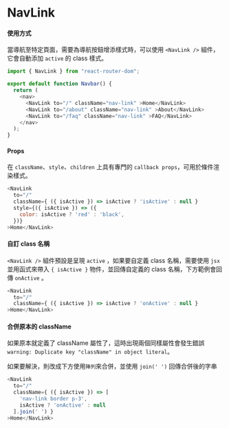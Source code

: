 # NavLink

#### 使用方式

當導航至特定頁面，需要為導航按鈕增添樣式時，可以使用 `<NavLink />` 組件，它會自動添加 `active` 的 class 樣式。

```js
import { NavLink } from "react-router-dom";

export default function Navbar() {
  return (
    <nav>
      <NavLink to="/" className="nav-link" >Home</NavLink>
      <NavLink to="/about" className="nav-link" >About</NavLink>
      <NavLink to="/faq" className="nav-link" >FAQ</NavLink>
    </nav>
  );
}
```

#### Props

在 `className`、`style`、`children` 上具有專門的 `callback props`，可用於條件渲染樣式。

```js
<NavLink
  to="/" 
  className={ ({ isActive }) => isActive ? 'isActive' : null }
  style={({ isActive }) => ({
    color: isActive ? 'red' : 'black',
  })} 
>Home</NavLink>
```


#### 自訂 class 名稱

`<NavLink />` 組件預設是呈現 `active` ，如果要自定義 class 名稱，需要使用 `jsx` 並用函式來帶入 `{ isActive }` 物件，並回傳自定義的 class 名稱，下方範例會回傳 `onActive` 。

```js
<NavLink
  to="/" 
  className={ ({ isActive }) => isActive ? 'onActive' : null } 
>Home</NavLink>
```

#### 合併原本的 className

如果原本就定義了 className 屬性了，這時出現兩個同樣屬性會發生錯誤 `warning: Duplicate key "className" in object literal`。

如果要解決，則改成下方使用`陣列`來合併，並使用 `join(' ')` 回傳合併後的字串

```js
<NavLink
  to="/" 
  className={ ({ isActive }) => [
    'nav-link border p-3',
    isActive ? 'onActive' : null
  ].join(' ') } 
>Home</NavLink>
```